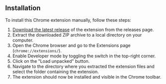 ## Installation

To install this Chrome extension manually, follow these steps:

1. [Download the latest release](https://github.com/oluku-project/code-snippet-enhancer.git/releases/latest) of the extension from the releases page.
2. Extract the downloaded ZIP archive to a local directory on your computer.
3. Open the Chrome browser and go to the Extensions page (`chrome://extensions/`).
4. Enable Developer mode by toggling the switch in the top-right corner.
5. Click on the "Load unpacked" button.
6. Navigate to the directory where you extracted the extension files and select the folder containing the extension.
7. The extension should now be installed and visible in the Chrome toolbar.

